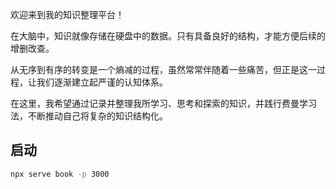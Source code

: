 欢迎来到我的知识整理平台！

在大脑中，知识就像存储在硬盘中的数据。只有具备良好的结构，才能方便后续的增删改查。

从无序到有序的转变是一个熵减的过程，虽然常常伴随着一些痛苦，但正是这一过程，让我们逐渐建立起严谨的认知体系。

在这里，我希望通过记录并整理我所学习、思考和探索的知识，并践行费曼学习法，不断推动自己将复杂的知识结构化。

## 启动

``` bash
npx serve book -p 3000
```